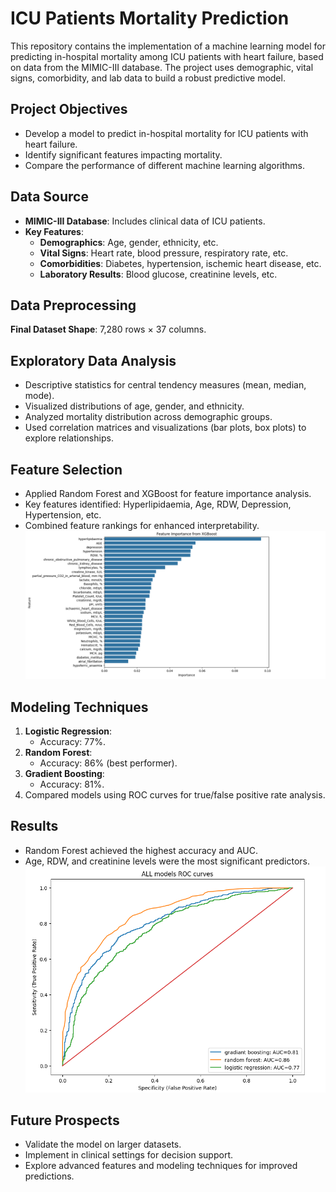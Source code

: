 # ICU Patients Mortality Prediction

This repository contains the implementation of a machine learning model for predicting in-hospital mortality among ICU patients with heart failure, based on data from the MIMIC-III database. The project uses demographic, vital signs, comorbidity, and lab data to build a robust predictive model.

## Project Objectives
- Develop a model to predict in-hospital mortality for ICU patients with heart failure.
- Identify significant features impacting mortality.
- Compare the performance of different machine learning algorithms.

## Data Source
- **MIMIC-III Database**: Includes clinical data of ICU patients.
- **Key Features**:
  - **Demographics**: Age, gender, ethnicity, etc.
  - **Vital Signs**: Heart rate, blood pressure, respiratory rate, etc.
  - **Comorbidities**: Diabetes, hypertension, ischemic heart disease, etc.
  - **Laboratory Results**: Blood glucose, creatinine levels, etc.

## Data Preprocessing

**Final Dataset Shape**: 7,280 rows × 37 columns.

## Exploratory Data Analysis
- Descriptive statistics for central tendency measures (mean, median, mode).
- Visualized distributions of age, gender, and ethnicity.
- Analyzed mortality distribution across demographic groups.
- Used correlation matrices and visualizations (bar plots, box plots) to explore relationships.

## Feature Selection
- Applied Random Forest and XGBoost for feature importance analysis.
- Key features identified: Hyperlipidaemia, Age, RDW,  Depression, Hypertension, etc.
- Combined feature rankings for enhanced interpretability.
![XGBoost for feature importance](features.png)



## Modeling Techniques
1. **Logistic Regression**:
   - Accuracy: 77%.
2. **Random Forest**:
   - Accuracy: 86% (best performer).
3. **Gradient Boosting**:
   - Accuracy: 81%.
4. Compared models using ROC curves for true/false positive rate analysis.


## Results
- Random Forest achieved the highest accuracy and AUC.
- Age, RDW, and creatinine levels were the most significant predictors.
![Results](results.png)

## Future Prospects
- Validate the model on larger datasets.
- Implement in clinical settings for decision support.
- Explore advanced features and modeling techniques for improved predictions.
